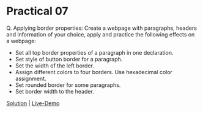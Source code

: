 # Practical 07

Q. Applying border properties: Create a webpage with paragraphs, headers and information of your choice, apply and practice the following effects on a webpage:
- Set all top border properties of a paragraph in one declaration.
- Set style of button border for a paragraph.
- Set the width of the left border.
- Assign different colors to four borders. Use hexadecimal color assignment.
- Set rounded border for some paragraphs.
- Set border width to the header.

[Solution](./index.html) | [Live-Demo](https://yp-gpp.github.io/CM2104/practical/7/)
